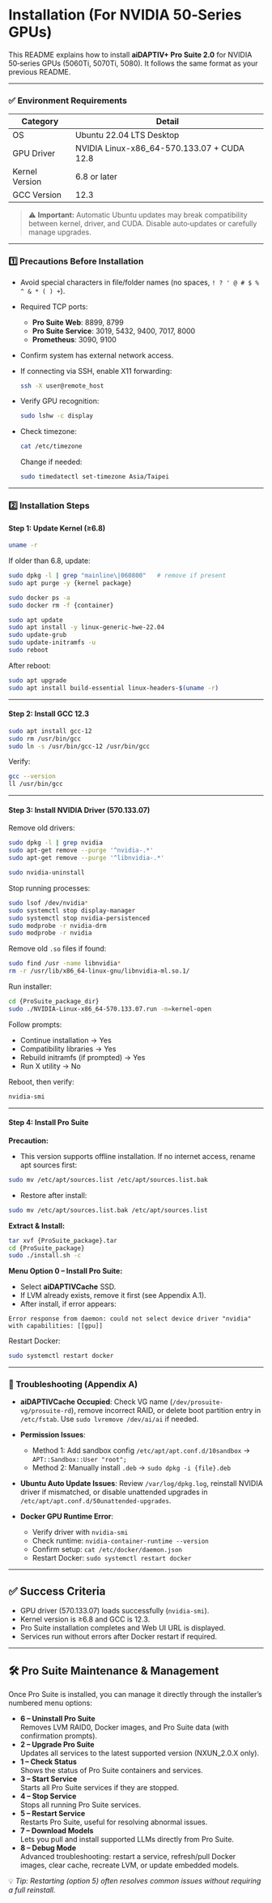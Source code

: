 # Installation (For NVIDIA 50‑Series GPUs)

This README explains how to install **aiDAPTIV+ Pro Suite 2.0** for NVIDIA 50‑series GPUs (5060Ti, 5070Ti, 5080). It follows the same format as your previous README.

---

### ✅ Environment Requirements

| Category       | Detail                                      |
| -------------- | ------------------------------------------- |
| OS             | Ubuntu 22.04 LTS Desktop                    |
| GPU Driver     | NVIDIA Linux-x86\_64-570.133.07 + CUDA 12.8 |
| Kernel Version | 6.8 or later                                |
| GCC Version    | 12.3                                        |

> ⚠️ **Important:** Automatic Ubuntu updates may break compatibility between kernel, driver, and CUDA. Disable auto‑updates or carefully manage upgrades.

---

### 1️⃣ Precautions Before Installation

* Avoid special characters in file/folder names (no spaces, `! ? ' @ # $ % ^ & * ( ) +`).
* Required TCP ports:

  * **Pro Suite Web**: 8899, 8799
  * **Pro Suite Service**: 3019, 5432, 9400, 7017, 8000
  * **Prometheus**: 3090, 9100
* Confirm system has external network access.
* If connecting via SSH, enable X11 forwarding:

  ```bash
  ssh -X user@remote_host
  ```
* Verify GPU recognition:

  ```bash
  sudo lshw -c display
  ```
* Check timezone:

  ```bash
  cat /etc/timezone
  ```

  Change if needed:

  ```bash
  sudo timedatectl set-timezone Asia/Taipei
  ```

---

### 2️⃣ Installation Steps

#### Step 1: Update Kernel (≥6.8)

```bash
uname -r
```

If older than 6.8, update:

```bash
sudo dpkg -l | grep "mainline\|060800"   # remove if present
sudo apt purge -y {kernel package}

sudo docker ps -a
sudo docker rm -f {container}

sudo apt update
sudo apt install -y linux-generic-hwe-22.04
sudo update-grub
sudo update-initramfs -u
sudo reboot
```

After reboot:

```bash
sudo apt upgrade
sudo apt install build-essential linux-headers-$(uname -r)
```

---

#### Step 2: Install GCC 12.3

```bash
sudo apt install gcc-12
sudo rm /usr/bin/gcc
sudo ln -s /usr/bin/gcc-12 /usr/bin/gcc
```

Verify:

```bash
gcc --version
ll /usr/bin/gcc
```

---

#### Step 3: Install NVIDIA Driver (570.133.07)

Remove old drivers:

```bash
sudo dpkg -l | grep nvidia
sudo apt-get remove --purge '^nvidia-.*'
sudo apt-get remove --purge '^libnvidia-.*'

sudo nvidia-uninstall
```

Stop running processes:

```bash
sudo lsof /dev/nvidia*
sudo systemctl stop display-manager
sudo systemctl stop nvidia-persistenced
sudo modprobe -r nvidia-drm
sudo modprobe -r nvidia
```

Remove old `.so` files if found:

```bash
sudo find /usr -name libnvidia*
rm -r /usr/lib/x86_64-linux-gnu/libnvidia-ml.so.1/
```

Run installer:

```bash
cd {ProSuite_package_dir}
sudo ./NVIDIA-Linux-x86_64-570.133.07.run -m=kernel-open
```

Follow prompts:

* Continue installation → Yes
* Compatibility libraries → Yes
* Rebuild initramfs (if prompted) → Yes
* Run X utility → No

Reboot, then verify:

```bash
nvidia-smi
```

---

#### Step 4: Install Pro Suite

**Precaution:**

* This version supports offline installation. If no internet access, rename apt sources first:

```bash
sudo mv /etc/apt/sources.list /etc/apt/sources.list.bak
```

* Restore after install:

```bash
sudo mv /etc/apt/sources.list.bak /etc/apt/sources.list
```

**Extract & Install:**

```bash
tar xvf {ProSuite_package}.tar
cd {ProSuite_package}
sudo ./install.sh -c
```

**Menu Option 0 – Install Pro Suite:**

* Select **aiDAPTIVCache** SSD.
* If LVM already exists, remove it first (see Appendix A.1).
* After install, if error appears:

```
Error response from daemon: could not select device driver "nvidia" with capabilities: [[gpu]]
```

Restart Docker:

```bash
sudo systemctl restart docker
```

---

### 🐞 Troubleshooting (Appendix A)

* **aiDAPTIVCache Occupied**: Check VG name (`/dev/prosuite-vg/prosuite-rd`), remove incorrect RAID, or delete boot partition entry in `/etc/fstab`. Use `sudo lvremove /dev/ai/ai` if needed.
* **Permission Issues**:

  * Method 1: Add sandbox config `/etc/apt/apt.conf.d/10sandbox` → `APT::Sandbox::User "root";`
  * Method 2: Manually install `.deb` → `sudo dpkg -i {file}.deb`
* **Ubuntu Auto Update Issues**: Review `/var/log/dpkg.log`, reinstall NVIDIA driver if mismatched, or disable unattended upgrades in `/etc/apt/apt.conf.d/50unattended-upgrades`.
* **Docker GPU Runtime Error**:

  * Verify driver with `nvidia-smi`
  * Check runtime: `nvidia-container-runtime --version`
  * Confirm setup: `cat /etc/docker/daemon.json`
  * Restart Docker: `sudo systemctl restart docker`

---

## ✅ Success Criteria

* GPU driver (570.133.07) loads successfully (`nvidia-smi`).
* Kernel version is ≥6.8 and GCC is 12.3.
* Pro Suite installation completes and Web UI URL is displayed.
* Services run without errors after Docker restart if required.

---

## 🛠️ Pro Suite Maintenance & Management

Once Pro Suite is installed, you can manage it directly through the installer’s numbered menu options:

- **6 – Uninstall Pro Suite**  
  Removes LVM RAID0, Docker images, and Pro Suite data (with confirmation prompts).  
- **2 – Upgrade Pro Suite**  
  Updates all services to the latest supported version (NXUN_2.0.X only).  
- **1 – Check Status**  
  Shows the status of Pro Suite containers and services.  
- **3 – Start Service**  
  Starts all Pro Suite services if they are stopped.  
- **4 – Stop Service**  
  Stops all running Pro Suite services.  
- **5 – Restart Service**  
  Restarts Pro Suite, useful for resolving abnormal issues.  
- **7 – Download Models**  
  Lets you pull and install supported LLMs directly from Pro Suite.  
- **8 – Debug Mode**  
  Advanced troubleshooting: restart a service, refresh/pull Docker images, clear cache, recreate LVM, or update embedded models.

💡 *Tip: Restarting (option 5) often resolves common issues without requiring a full reinstall.*

